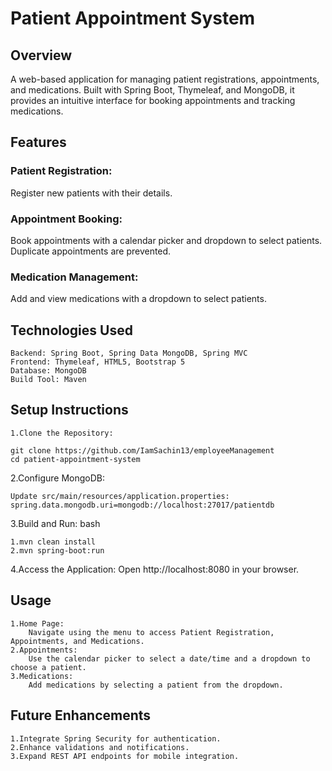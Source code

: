 

# Patient Appointment System
## Overview
A web-based application for managing patient registrations, appointments, and medications. Built with Spring Boot, Thymeleaf, and MongoDB, it provides an intuitive interface for booking appointments and tracking medications.

## Features
### Patient Registration:
Register new patients with their details.
### Appointment Booking:
Book appointments with a calendar picker and dropdown to select patients. Duplicate appointments are prevented.
### Medication Management:
Add and view medications with a dropdown to select patients.
## Technologies Used
    Backend: Spring Boot, Spring Data MongoDB, Spring MVC
    Frontend: Thymeleaf, HTML5, Bootstrap 5
    Database: MongoDB
    Build Tool: Maven
## Setup Instructions
    1.Clone the Repository:

    git clone https://github.com/IamSachin13/employeeManagement
    cd patient-appointment-system

2.Configure MongoDB:

    Update src/main/resources/application.properties:
    spring.data.mongodb.uri=mongodb://localhost:27017/patientdb

3.Build and Run:
bash

    1.mvn clean install
    2.mvn spring-boot:run

4.Access the Application:
    Open http://localhost:8080 in your browser.
## Usage
    1.Home Page:
        Navigate using the menu to access Patient Registration, Appointments, and Medications.
    2.Appointments:
        Use the calendar picker to select a date/time and a dropdown to choose a patient.
    3.Medications:
        Add medications by selecting a patient from the dropdown.
## Future Enhancements
    1.Integrate Spring Security for authentication.
    2.Enhance validations and notifications.
    3.Expand REST API endpoints for mobile integration.
